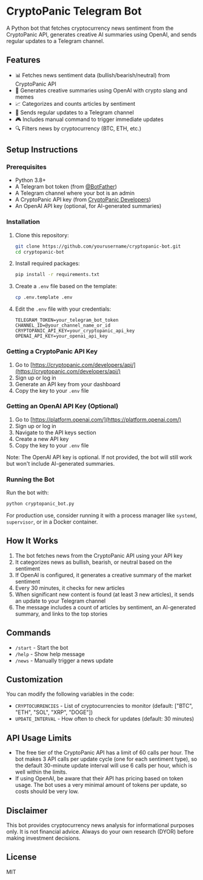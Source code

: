 # CryptoPanic Telegram Bot

A Python bot that fetches cryptocurrency news sentiment from the CryptoPanic API, generates creative AI summaries using OpenAI, and sends regular updates to a Telegram channel.

## Features

- 📊 Fetches news sentiment data (bullish/bearish/neutral) from CryptoPanic API
- 🤖 Generates creative summaries using OpenAI with crypto slang and memes
- 📈 Categorizes and counts articles by sentiment
- 🔔 Sends regular updates to a Telegram channel
- 🎮 Includes manual command to trigger immediate updates
- 🔍 Filters news by cryptocurrency (BTC, ETH, etc.)

## Setup Instructions

### Prerequisites
- Python 3.8+
- A Telegram bot token (from [@BotFather](https://t.me/BotFather))
- A Telegram channel where your bot is an admin
- A CryptoPanic API key (from [CryptoPanic Developers](https://cryptopanic.com/developers/api/))
- An OpenAI API key (optional, for AI-generated summaries)

### Installation

1. Clone this repository:
   ```bash
   git clone https://github.com/yourusername/cryptopanic-bot.git
   cd cryptopanic-bot
   ```

2. Install required packages:
   ```bash
   pip install -r requirements.txt
   ```

3. Create a `.env` file based on the template:
   ```bash
   cp .env.template .env
   ```

4. Edit the `.env` file with your credentials:
   ```
   TELEGRAM_TOKEN=your_telegram_bot_token
   CHANNEL_ID=@your_channel_name_or_id
   CRYPTOPANIC_API_KEY=your_cryptopanic_api_key
   OPENAI_API_KEY=your_openai_api_key
   ```

### Getting a CryptoPanic API Key

1. Go to [https://cryptopanic.com/developers/api/](https://cryptopanic.com/developers/api/)
2. Sign up or log in
3. Generate an API key from your dashboard
4. Copy the key to your `.env` file

### Getting an OpenAI API Key (Optional)

1. Go to [https://platform.openai.com/](https://platform.openai.com/)
2. Sign up or log in
3. Navigate to the API keys section
4. Create a new API key
5. Copy the key to your `.env` file

Note: The OpenAI API key is optional. If not provided, the bot will still work but won't include AI-generated summaries.

### Running the Bot

Run the bot with:

```bash
python cryptopanic_bot.py
```

For production use, consider running it with a process manager like `systemd`, `supervisor`, or in a Docker container.

## How It Works

1. The bot fetches news from the CryptoPanic API using your API key
2. It categorizes news as bullish, bearish, or neutral based on the sentiment
3. If OpenAI is configured, it generates a creative summary of the market sentiment
4. Every 30 minutes, it checks for new articles
5. When significant new content is found (at least 3 new articles), it sends an update to your Telegram channel
6. The message includes a count of articles by sentiment, an AI-generated summary, and links to the top stories

## Commands

- `/start` - Start the bot
- `/help` - Show help message
- `/news` - Manually trigger a news update

## Customization

You can modify the following variables in the code:

- `CRYPTOCURRENCIES` - List of cryptocurrencies to monitor (default: ["BTC", "ETH", "SOL", "XRP", "DOGE"])
- `UPDATE_INTERVAL` - How often to check for updates (default: 30 minutes)

## API Usage Limits

- The free tier of the CryptoPanic API has a limit of 60 calls per hour. The bot makes 3 API calls per update cycle (one for each sentiment type), so the default 30-minute update interval will use 6 calls per hour, which is well within the limits.
- If using OpenAI, be aware that their API has pricing based on token usage. The bot uses a very minimal amount of tokens per update, so costs should be very low.

## Disclaimer

This bot provides cryptocurrency news analysis for informational purposes only. It is not financial advice. Always do your own research (DYOR) before making investment decisions.

## License

MIT
